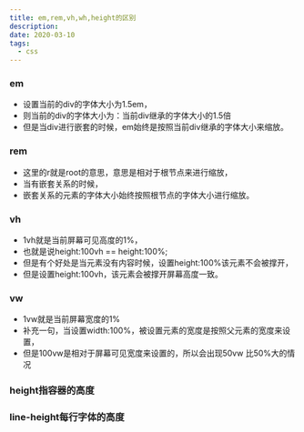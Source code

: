 ```yaml
---
title: em,rem,vh,wh,height的区别
description: 
date: 2020-03-10
tags:
  - css
---
```


### em

- 设置当前的div的字体大小为1.5em，
- 则当前的div的字体大小为：当前div继承的字体大小的1.5倍
- 但是当div进行嵌套的时候，em始终是按照当前div继承的字体大小来缩放。

### rem

- 这里的r就是root的意思，意思是相对于根节点来进行缩放，
- 当有嵌套关系的时候，
- 嵌套关系的元素的字体大小始终按照根节点的字体大小进行缩放。

### vh

- 1vh就是当前屏幕可见高度的1%，
- 也就是说height:100vh == height:100%;
- 但是有个好处是当元素没有内容时候，设置height:100%该元素不会被撑开，
- 但是设置height:100vh，该元素会被撑开屏幕高度一致。

### vw

- 1vw就是当前屏幕宽度的1%
- 补充一句，当设置width:100%，被设置元素的宽度是按照父元素的宽度来设置，
- 但是100vw是相对于屏幕可见宽度来设置的，所以会出现50vw 比50%大的情况

### height指容器的高度

### line-height每行字体的高度